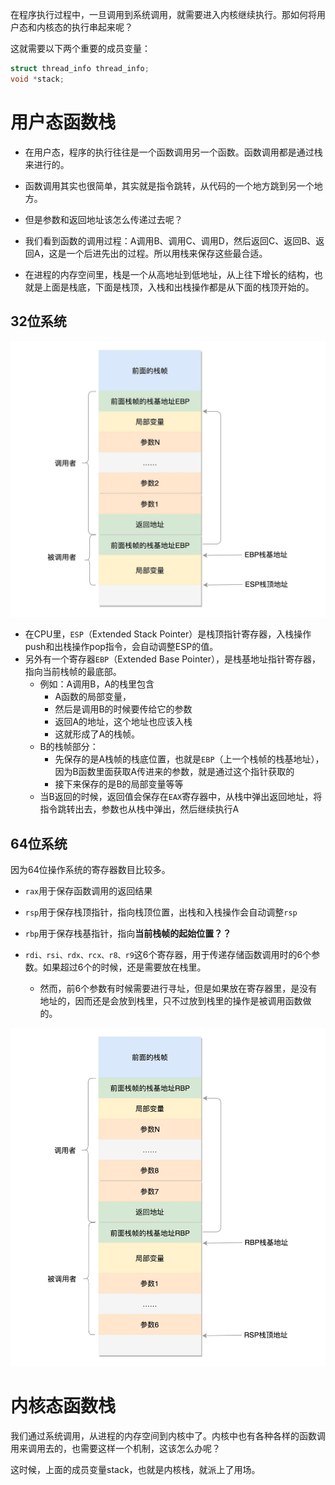 在程序执行过程中，一旦调用到系统调用，就需要进入内核继续执行。那如何将用户态和内核态的执行串起来呢？

这就需要以下两个重要的成员变量：

```c
struct thread_info thread_info;
void *stack;
```

# 用户态函数栈

- 在用户态，程序的执行往往是一个函数调用另一个函数。函数调用都是通过栈来进行的。

- 函数调用其实也很简单，其实就是指令跳转，从代码的一个地方跳到另一个地方。

- 但是参数和返回地址该怎么传递过去呢？

- 我们看到函数的调用过程：A调用B、调用C、调用D，然后返回C、返回B、返回A，这是一个后进先出的过程。所以用栈来保存这些最合适。
- 在进程的内存空间里，栈是一个从高地址到低地址，从上往下增长的结构，也就是上面是栈底，下面是栈顶，入栈和出栈操作都是从下面的栈顶开始的。

## 32位系统

![image-20191221160249456](T14进程数据结构下.assets/image-20191221160249456.png)

- 在CPU里，`ESP`（Extended Stack Pointer）是栈顶指针寄存器，入栈操作push和出栈操作pop指令，会自动调整ESP的值。
- 另外有一个寄存器`EBP`（Extended Base Pointer），是栈基地址指针寄存器，指向当前栈帧的最底部。
  - 例如：A调用B，A的栈里包含
    - A函数的局部变量，
    - 然后是调用B的时候要传给它的参数
    - 返回A的地址，这个地址也应该入栈
    - 这就形成了A的栈帧。
  - B的栈帧部分：
    - 先保存的是A栈帧的栈底位置，也就是`EBP`（上一个栈帧的栈基地址），因为B函数里面获取A传进来的参数，就是通过这个指针获取的
    - 接下来保存的是B的局部变量等等
  - 当B返回的时候，返回值会保存在`EAX`寄存器中，从栈中弹出返回地址，将指令跳转出去，参数也从栈中弹出，然后继续执行A

## 64位系统

因为64位操作系统的寄存器数目比较多。

- `rax`用于保存函数调用的返回结果
- `rsp`用于保存栈顶指针，指向栈顶位置，出栈和入栈操作会自动调整`rsp`
- `rbp`用于保存栈基指针，指向**当前栈帧的起始位置？？**

- `rdi、rsi、rdx、rcx、r8、r9`这6个寄存器，用于传递存储函数调用时的6个参数。如果超过6个的时候，还是需要放在栈里。
  - 然而，前6个参数有时候需要进行寻址，但是如果放在寄存器里，是没有地址的，因而还是会放到栈里，只不过放到栈里的操作是被调用函数做的。

![image-2019122316242143](T14进程数据结构下.assets/image-20191223162421431.png)

# 内核态函数栈

我们通过系统调用，从进程的内存空间到内核中了。内核中也有各种各样的函数调用来调用去的，也需要这样一个机制，这该怎么办呢？

这时候，上面的成员变量stack，也就是内核栈，就派上了用场。

